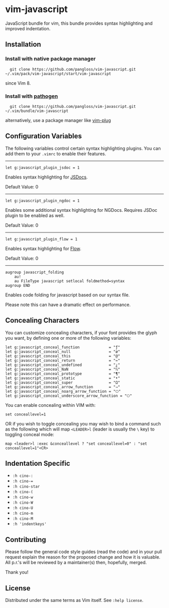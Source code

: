 # vim-javascript

JavaScript bundle for vim, this bundle provides syntax highlighting and
improved indentation.


## Installation

### Install with native package manager

      git clone https://github.com/pangloss/vim-javascript.git ~/.vim/pack/vim-javascript/start/vim-javascript

since Vim 8.

### Install with [pathogen](https://github.com/tpope/vim-pathogen)

      git clone https://github.com/pangloss/vim-javascript.git ~/.vim/bundle/vim-javascript

alternatively, use a package manager like [vim-plug](https://github.com/junegunn/vim-plug)


## Configuration Variables

The following variables control certain syntax highlighting plugins. You can
add them to your `.vimrc` to enable their features.

-----------------

```
let g:javascript_plugin_jsdoc = 1
```

Enables syntax highlighting for [JSDocs](http://usejsdoc.org/).

Default Value: 0

-----------------

```
let g:javascript_plugin_ngdoc = 1
```

Enables some additional syntax highlighting for NGDocs. Requires JSDoc plugin
to be enabled as well.

Default Value: 0

-----------------

```
let g:javascript_plugin_flow = 1
```

Enables syntax highlighting for [Flow](https://flowtype.org/).

Default Value: 0

-----------------

```vim
augroup javascript_folding
    au!
    au FileType javascript setlocal foldmethod=syntax
augroup END
```

Enables code folding for javascript based on our syntax file.

Please note this can have a dramatic effect on performance.


## Concealing Characters

You can customize concealing characters, if your font provides the glyph you want, by defining one or more of the following
variables:

    let g:javascript_conceal_function             = "ƒ"
    let g:javascript_conceal_null                 = "ø"
    let g:javascript_conceal_this                 = "@"
    let g:javascript_conceal_return               = "⇚"
    let g:javascript_conceal_undefined            = "¿"
    let g:javascript_conceal_NaN                  = "ℕ"
    let g:javascript_conceal_prototype            = "¶"
    let g:javascript_conceal_static               = "•"
    let g:javascript_conceal_super                = "Ω"
    let g:javascript_conceal_arrow_function       = "⇒"
    let g:javascript_conceal_noarg_arrow_function = "🞅"
    let g:javascript_conceal_underscore_arrow_function = "🞅"


You can enable concealing within VIM with:

    set conceallevel=1

OR if you wish to toggle concealing you may wish to bind a command such as the following which will map `<LEADER>l` (leader is usually the `\` key) to toggling conceal mode:

    map <leader>l :exec &conceallevel ? "set conceallevel=0" : "set conceallevel=1"<CR>


## Indentation Specific

* `:h cino-:`
* `:h cino-=`
* `:h cino-star`
* `:h cino-(`
* `:h cino-w`
* `:h cino-W`
* `:h cino-U`
* `:h cino-m`
* `:h cino-M`
* `:h 'indentkeys'`

## Contributing

Please follow the general code style
guides (read the code) and in your pull request explain the reason for the
proposed change and how it is valuable. All p.r.'s will be reviewed by a
maintainer(s) then, hopefully, merged.

Thank you!


## License

Distributed under the same terms as Vim itself. See `:help license`.
